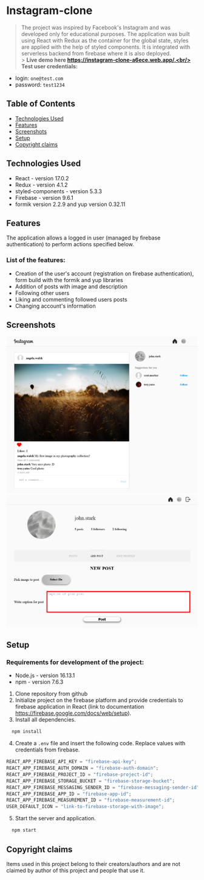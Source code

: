 # Instagram-clone

> The project was inspired by Facebook's Instagram and was developed only for educational purposes. The application was built using React with Redux as the container for the global state, styles are applied with the help of styled components. It is integrated with serverless backend from firebase where it is also deployed.<br/> > **Live demo here https://instagram-clone-a6ece.web.app/.<br/>
> Test user credentials:**

- login: `one@test.com`
- password: `test1234`

## Table of Contents

- [Technologies Used](#technologies-used)
- [Features](#features)
- [Screenshots](#screenshots)
- [Setup](#setup)
- [Copyright claims](#copyright-claims)

## Technologies Used

- React - version 17.0.2
- Redux - version 4.1.2
- styled-components - version 5.3.3
- Firebase - version 9.6.1
- formik version 2.2.9 and yup version 0.32.11

## Features

The application allows a logged in user (managed by firebase authentication) to perform actions specified below.

### List of the features:

- Creation of the user's account (registration on firebase authentication), form build with the formik and yup libraries
- Addition of posts with image and description
- Following other users
- Liking and commenting followed users posts
- Changing account's information

## Screenshots

![Main page view](./preview-images/screen-main.png)
![Profile view (add post)](./preview-images/screen-profile-addpost.png)

## Setup

### Requirements for development of the project:

- Node.js - version 16.13.1
- npm - version 7.6.3

1. Clone repository from github
2. Initialize project on the firebase platform and provide credentials to firebase application in React (link to documentation https://firebase.google.com/docs/web/setup).
3. Install all dependencies.

```bash
  npm install
```

4. Create a `.env` file and insert the following code. Replace values with credentials from firebase.

```javascript
REACT_APP_FIREBASE_API_KEY = "firebase-api-key";
REACT_APP_FIREBASE_AUTH_DOMAIN = "firebase-auth-domain";
REACT_APP_FIREBASE_PROJECT_ID = "firebase-project-id";
REACT_APP_FIREBASE_STORAGE_BUCKET = "firebase-storage-bucket";
REACT_APP_FIREBASE_MESSAGING_SENDER_ID = "firebase-messaging-sender-id";
REACT_APP_FIREBASE_APP_ID = "firebase-app-id";
REACT_APP_FIREBASE_MEASUREMENT_ID = "firebase-measurement-id";
USER_DEFAULT_ICON = "link-to-firebase-storage-with-image";
```

5. Start the server and application.

```bash
  npm start
```

## Copyright claims

Items used in this project belong to their creators/authors and are not claimed by author of this project and people that use it.
